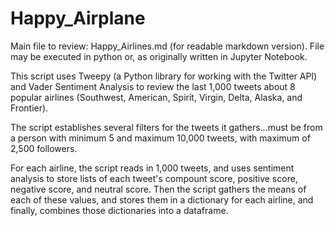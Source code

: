 # Happy_Airplane

Main file to review: Happy_Airlines.md (for readable markdown version). 
File may be executed in python or, as originally written in Jupyter Notebook.

This script uses Tweepy (a Python library for working with the Twitter API) and Vader Sentiment Analysis to review the last 1,000 tweets about 8 popular airlines (Southwest, American, Spirit, Virgin, Delta, Alaska, and Frontier).

The script establishes several filters for the tweets it gathers...must be from a person with minimum 5 and maximum 10,000 tweets, with maximum of 2,500 followers. 

For each airline, the script reads in 1,000 tweets, and uses sentiment analysis to store lists of each tweet's compount score, positive score, negative score, and neutral score. Then the script gathers the means of each of these values, and stores them in a dictionary for each airline, and finally, combines those dictionaries into a dataframe.
